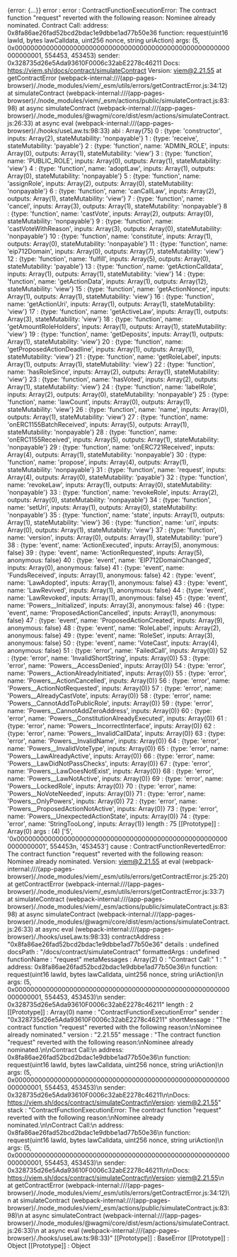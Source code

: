 {error: {…}}
error
: 
error
: 
ContractFunctionExecutionError: The contract function "request" reverted with the following reason: Nominee already nominated. Contract Call: address: 0x8fa86ae26fad52bcd2bdac1e9dbbe1ad77b50e36 function: request(uint16 lawId, bytes lawCalldata, uint256 nonce, string uriAction) args: (5, 0x0000000000000000000000000000000000000000000000000000000000000001, 554453, 453453) sender: 0x328735d26e5Ada93610F0006c32abE2278c46211 Docs: https://viem.sh/docs/contract/simulateContract Version: viem@2.21.55 at getContractError (webpack-internal:///(app-pages-browser)/./node_modules/viem/_esm/utils/errors/getContractError.js:34:12) at simulateContract (webpack-internal:///(app-pages-browser)/./node_modules/viem/_esm/actions/public/simulateContract.js:83:98) at async simulateContract (webpack-internal:///(app-pages-browser)/./node_modules/@wagmi/core/dist/esm/actions/simulateContract.js:26:33) at async eval (webpack-internal:///(app-pages-browser)/./hooks/useLaw.ts:98:33)
abi
: 
Array(75)
0
: 
{type: 'constructor', inputs: Array(2), stateMutability: 'nonpayable'}
1
: 
{type: 'receive', stateMutability: 'payable'}
2
: 
{type: 'function', name: 'ADMIN_ROLE', inputs: Array(0), outputs: Array(1), stateMutability: 'view'}
3
: 
{type: 'function', name: 'PUBLIC_ROLE', inputs: Array(0), outputs: Array(1), stateMutability: 'view'}
4
: 
{type: 'function', name: 'adoptLaw', inputs: Array(1), outputs: Array(0), stateMutability: 'nonpayable'}
5
: 
{type: 'function', name: 'assignRole', inputs: Array(2), outputs: Array(0), stateMutability: 'nonpayable'}
6
: 
{type: 'function', name: 'canCallLaw', inputs: Array(2), outputs: Array(1), stateMutability: 'view'}
7
: 
{type: 'function', name: 'cancel', inputs: Array(3), outputs: Array(1), stateMutability: 'nonpayable'}
8
: 
{type: 'function', name: 'castVote', inputs: Array(2), outputs: Array(0), stateMutability: 'nonpayable'}
9
: 
{type: 'function', name: 'castVoteWithReason', inputs: Array(3), outputs: Array(0), stateMutability: 'nonpayable'}
10
: 
{type: 'function', name: 'constitute', inputs: Array(1), outputs: Array(0), stateMutability: 'nonpayable'}
11
: 
{type: 'function', name: 'eip712Domain', inputs: Array(0), outputs: Array(7), stateMutability: 'view'}
12
: 
{type: 'function', name: 'fulfill', inputs: Array(5), outputs: Array(0), stateMutability: 'payable'}
13
: 
{type: 'function', name: 'getActionCalldata', inputs: Array(1), outputs: Array(1), stateMutability: 'view'}
14
: 
{type: 'function', name: 'getActionData', inputs: Array(1), outputs: Array(12), stateMutability: 'view'}
15
: 
{type: 'function', name: 'getActionNonce', inputs: Array(1), outputs: Array(1), stateMutability: 'view'}
16
: 
{type: 'function', name: 'getActionUri', inputs: Array(1), outputs: Array(1), stateMutability: 'view'}
17
: 
{type: 'function', name: 'getActiveLaw', inputs: Array(1), outputs: Array(3), stateMutability: 'view'}
18
: 
{type: 'function', name: 'getAmountRoleHolders', inputs: Array(1), outputs: Array(1), stateMutability: 'view'}
19
: 
{type: 'function', name: 'getDeposits', inputs: Array(1), outputs: Array(1), stateMutability: 'view'}
20
: 
{type: 'function', name: 'getProposedActionDeadline', inputs: Array(1), outputs: Array(1), stateMutability: 'view'}
21
: 
{type: 'function', name: 'getRoleLabel', inputs: Array(1), outputs: Array(1), stateMutability: 'view'}
22
: 
{type: 'function', name: 'hasRoleSince', inputs: Array(2), outputs: Array(1), stateMutability: 'view'}
23
: 
{type: 'function', name: 'hasVoted', inputs: Array(2), outputs: Array(1), stateMutability: 'view'}
24
: 
{type: 'function', name: 'labelRole', inputs: Array(2), outputs: Array(0), stateMutability: 'nonpayable'}
25
: 
{type: 'function', name: 'lawCount', inputs: Array(0), outputs: Array(1), stateMutability: 'view'}
26
: 
{type: 'function', name: 'name', inputs: Array(0), outputs: Array(1), stateMutability: 'view'}
27
: 
{type: 'function', name: 'onERC1155BatchReceived', inputs: Array(5), outputs: Array(1), stateMutability: 'nonpayable'}
28
: 
{type: 'function', name: 'onERC1155Received', inputs: Array(5), outputs: Array(1), stateMutability: 'nonpayable'}
29
: 
{type: 'function', name: 'onERC721Received', inputs: Array(4), outputs: Array(1), stateMutability: 'nonpayable'}
30
: 
{type: 'function', name: 'propose', inputs: Array(4), outputs: Array(1), stateMutability: 'nonpayable'}
31
: 
{type: 'function', name: 'request', inputs: Array(4), outputs: Array(0), stateMutability: 'payable'}
32
: 
{type: 'function', name: 'revokeLaw', inputs: Array(1), outputs: Array(0), stateMutability: 'nonpayable'}
33
: 
{type: 'function', name: 'revokeRole', inputs: Array(2), outputs: Array(0), stateMutability: 'nonpayable'}
34
: 
{type: 'function', name: 'setUri', inputs: Array(1), outputs: Array(0), stateMutability: 'nonpayable'}
35
: 
{type: 'function', name: 'state', inputs: Array(1), outputs: Array(1), stateMutability: 'view'}
36
: 
{type: 'function', name: 'uri', inputs: Array(0), outputs: Array(1), stateMutability: 'view'}
37
: 
{type: 'function', name: 'version', inputs: Array(0), outputs: Array(1), stateMutability: 'pure'}
38
: 
{type: 'event', name: 'ActionExecuted', inputs: Array(5), anonymous: false}
39
: 
{type: 'event', name: 'ActionRequested', inputs: Array(5), anonymous: false}
40
: 
{type: 'event', name: 'EIP712DomainChanged', inputs: Array(0), anonymous: false}
41
: 
{type: 'event', name: 'FundsReceived', inputs: Array(1), anonymous: false}
42
: 
{type: 'event', name: 'LawAdopted', inputs: Array(1), anonymous: false}
43
: 
{type: 'event', name: 'LawRevived', inputs: Array(1), anonymous: false}
44
: 
{type: 'event', name: 'LawRevoked', inputs: Array(1), anonymous: false}
45
: 
{type: 'event', name: 'Powers__Initialized', inputs: Array(3), anonymous: false}
46
: 
{type: 'event', name: 'ProposedActionCancelled', inputs: Array(1), anonymous: false}
47
: 
{type: 'event', name: 'ProposedActionCreated', inputs: Array(9), anonymous: false}
48
: 
{type: 'event', name: 'RoleLabel', inputs: Array(2), anonymous: false}
49
: 
{type: 'event', name: 'RoleSet', inputs: Array(3), anonymous: false}
50
: 
{type: 'event', name: 'VoteCast', inputs: Array(4), anonymous: false}
51
: 
{type: 'error', name: 'FailedCall', inputs: Array(0)}
52
: 
{type: 'error', name: 'InvalidShortString', inputs: Array(0)}
53
: 
{type: 'error', name: 'Powers__AccessDenied', inputs: Array(0)}
54
: 
{type: 'error', name: 'Powers__ActionAlreadyInitiated', inputs: Array(0)}
55
: 
{type: 'error', name: 'Powers__ActionCancelled', inputs: Array(0)}
56
: 
{type: 'error', name: 'Powers__ActionNotRequested', inputs: Array(0)}
57
: 
{type: 'error', name: 'Powers__AlreadyCastVote', inputs: Array(0)}
58
: 
{type: 'error', name: 'Powers__CannotAddToPublicRole', inputs: Array(0)}
59
: 
{type: 'error', name: 'Powers__CannotAddZeroAddress', inputs: Array(0)}
60
: 
{type: 'error', name: 'Powers__ConstitutionAlreadyExecuted', inputs: Array(0)}
61
: 
{type: 'error', name: 'Powers__IncorrectInterface', inputs: Array(0)}
62
: 
{type: 'error', name: 'Powers__InvalidCallData', inputs: Array(0)}
63
: 
{type: 'error', name: 'Powers__InvalidName', inputs: Array(0)}
64
: 
{type: 'error', name: 'Powers__InvalidVoteType', inputs: Array(0)}
65
: 
{type: 'error', name: 'Powers__LawAlreadyActive', inputs: Array(0)}
66
: 
{type: 'error', name: 'Powers__LawDidNotPassChecks', inputs: Array(0)}
67
: 
{type: 'error', name: 'Powers__LawDoesNotExist', inputs: Array(0)}
68
: 
{type: 'error', name: 'Powers__LawNotActive', inputs: Array(0)}
69
: 
{type: 'error', name: 'Powers__LockedRole', inputs: Array(0)}
70
: 
{type: 'error', name: 'Powers__NoVoteNeeded', inputs: Array(0)}
71
: 
{type: 'error', name: 'Powers__OnlyPowers', inputs: Array(0)}
72
: 
{type: 'error', name: 'Powers__ProposedActionNotActive', inputs: Array(0)}
73
: 
{type: 'error', name: 'Powers__UnexpectedActionState', inputs: Array(0)}
74
: 
{type: 'error', name: 'StringTooLong', inputs: Array(1)}
length
: 
75
[[Prototype]]
: 
Array(0)
args
: 
(4) ['5', '0x0000000000000000000000000000000000000000000000000000000000000001', 554453n, '453453']
cause
: 
ContractFunctionRevertedError: The contract function "request" reverted with the following reason: Nominee already nominated. Version: viem@2.21.55 at eval (webpack-internal:///(app-pages-browser)/./node_modules/viem/_esm/utils/errors/getContractError.js:25:20) at getContractError (webpack-internal:///(app-pages-browser)/./node_modules/viem/_esm/utils/errors/getContractError.js:33:7) at simulateContract (webpack-internal:///(app-pages-browser)/./node_modules/viem/_esm/actions/public/simulateContract.js:83:98) at async simulateContract (webpack-internal:///(app-pages-browser)/./node_modules/@wagmi/core/dist/esm/actions/simulateContract.js:26:33) at async eval (webpack-internal:///(app-pages-browser)/./hooks/useLaw.ts:98:33)
contractAddress
: 
"0x8fa86ae26fad52bcd2bdac1e9dbbe1ad77b50e36"
details
: 
undefined
docsPath
: 
"/docs/contract/simulateContract"
formattedArgs
: 
undefined
functionName
: 
"request"
metaMessages
: 
Array(2)
0
: 
"Contract Call:"
1
: 
"  address:   0x8fa86ae26fad52bcd2bdac1e9dbbe1ad77b50e36\n  function:  request(uint16 lawId, bytes lawCalldata, uint256 nonce, string uriAction)\n  args:             (5, 0x0000000000000000000000000000000000000000000000000000000000000001, 554453, 453453)\n  sender:    0x328735d26e5Ada93610F0006c32abE2278c46211"
length
: 
2
[[Prototype]]
: 
Array(0)
name
: 
"ContractFunctionExecutionError"
sender
: 
"0x328735d26e5Ada93610F0006c32abE2278c46211"
shortMessage
: 
"The contract function \"request\" reverted with the following reason:\nNominee already nominated."
version
: 
"2.21.55"
message
: 
"The contract function \"request\" reverted with the following reason:\nNominee already nominated.\n\nContract Call:\n  address:   0x8fa86ae26fad52bcd2bdac1e9dbbe1ad77b50e36\n  function:  request(uint16 lawId, bytes lawCalldata, uint256 nonce, string uriAction)\n  args:             (5, 0x0000000000000000000000000000000000000000000000000000000000000001, 554453, 453453)\n  sender:    0x328735d26e5Ada93610F0006c32abE2278c46211\n\nDocs: https://viem.sh/docs/contract/simulateContract\nVersion: viem@2.21.55"
stack
: 
"ContractFunctionExecutionError: The contract function \"request\" reverted with the following reason:\nNominee already nominated.\n\nContract Call:\n  address:   0x8fa86ae26fad52bcd2bdac1e9dbbe1ad77b50e36\n  function:  request(uint16 lawId, bytes lawCalldata, uint256 nonce, string uriAction)\n  args:             (5, 0x0000000000000000000000000000000000000000000000000000000000000001, 554453, 453453)\n  sender:    0x328735d26e5Ada93610F0006c32abE2278c46211\n\nDocs: https://viem.sh/docs/contract/simulateContract\nVersion: viem@2.21.55\n    at getContractError (webpack-internal:///(app-pages-browser)/./node_modules/viem/_esm/utils/errors/getContractError.js:34:12)\n    at simulateContract (webpack-internal:///(app-pages-browser)/./node_modules/viem/_esm/actions/public/simulateContract.js:83:98)\n    at async simulateContract (webpack-internal:///(app-pages-browser)/./node_modules/@wagmi/core/dist/esm/actions/simulateContract.js:26:33)\n    at async eval (webpack-internal:///(app-pages-browser)/./hooks/useLaw.ts:98:33)"
[[Prototype]]
: 
BaseError
[[Prototype]]
: 
Object
[[Prototype]]
: 
Object